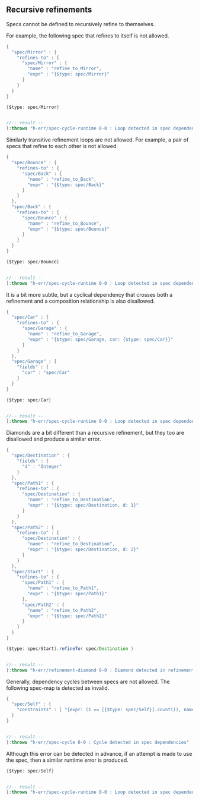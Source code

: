 <!---
  This markdown file was generated. Do not edit.
  -->

## Recursive refinements

Specs cannot be defined to recursively refine to themselves.

For example, the following spec that refines to itself is not allowed.

```java
{
  "spec/Mirror" : {
    "refines-to" : {
      "spec/Mirror" : {
        "name" : "refine_to_Mirror",
        "expr" : "{$type: spec/Mirror}"
      }
    }
  }
}
```

```java
{$type: spec/Mirror}


//-- result --
[:throws "h-err/spec-cycle-runtime 0-0 : Loop detected in spec dependencies"]
```

Similarly transitive refinement loops are not allowed. For example, a pair of specs that refine to each other is not allowed.

```java
{
  "spec/Bounce" : {
    "refines-to" : {
      "spec/Back" : {
        "name" : "refine_to_Back",
        "expr" : "{$type: spec/Back}"
      }
    }
  },
  "spec/Back" : {
    "refines-to" : {
      "spec/Bounce" : {
        "name" : "refine_to_Bounce",
        "expr" : "{$type: spec/Bounce}"
      }
    }
  }
}
```

```java
{$type: spec/Bounce}


//-- result --
[:throws "h-err/spec-cycle-runtime 0-0 : Loop detected in spec dependencies"]
```

It is a bit more subtle, but a cyclical dependency that crosses both a refinement and a composition relationship is also disallowed.

```java
{
  "spec/Car" : {
    "refines-to" : {
      "spec/Garage" : {
        "name" : "refine_to_Garage",
        "expr" : "{$type: spec/Garage, car: {$type: spec/Car}}"
      }
    }
  },
  "spec/Garage" : {
    "fields" : {
      "car" : "spec/Car"
    }
  }
}
```

```java
{$type: spec/Car}


//-- result --
[:throws "h-err/spec-cycle-runtime 0-0 : Loop detected in spec dependencies"]
```

Diamonds are a bit different than a recursive refinement, but they too are disallowed and produce a similar error.

```java
{
  "spec/Destination" : {
    "fields" : {
      "d" : "Integer"
    }
  },
  "spec/Path1" : {
    "refines-to" : {
      "spec/Destination" : {
        "name" : "refine_to_Destination",
        "expr" : "{$type: spec/Destination, d: 1}"
      }
    }
  },
  "spec/Path2" : {
    "refines-to" : {
      "spec/Destination" : {
        "name" : "refine_to_Destination",
        "expr" : "{$type: spec/Destination, d: 2}"
      }
    }
  },
  "spec/Start" : {
    "refines-to" : {
      "spec/Path1" : {
        "name" : "refine_to_Path1",
        "expr" : "{$type: spec/Path1}"
      },
      "spec/Path2" : {
        "name" : "refine_to_Path2",
        "expr" : "{$type: spec/Path2}"
      }
    }
  }
}
```

```java
{$type: spec/Start}.refineTo( spec/Destination )


//-- result --
[:throws "h-err/refinement-diamond 0-0 : Diamond detected in refinement graph"]
```

Generally, dependency cycles between specs are not allowed. The following spec-map is detected as invalid.

```java
{
  "spec/Self" : {
    "constraints" : [ "{expr: (1 == [{$type: spec/Self}].count()), name: \"example\"}" ]
  }
}


//-- result --
[:throws "h-err/spec-cycle 0-0 : Cycle detected in spec dependencies" :h-err/spec-cycle]
```

Although this error can be detected in advance, if an attempt is made to use the spec, then a similar runtime error is produced.

```java
{$type: spec/Self}


//-- result --
[:throws "h-err/spec-cycle-runtime 0-0 : Loop detected in spec dependencies"]
```

